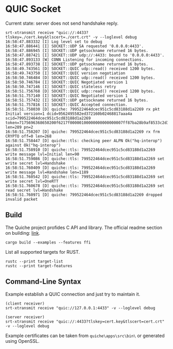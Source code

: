 # QUIC Socket

Current state: server does not send handshake reply.

```shell
srt-xtransmit receive "quic://:4433?tlskey=./cert.key&tlscert=./cert.crt" -v --loglevel debug
16:58:47.883332 [I] Log level set to debug
16:58:47.886441 [I] SOCKET::UDP SA requested '0.0.0.0:4433'.
16:58:47.886945 [I] SOCKET::UDP getsockname returned 16 bytes.
16:58:47.887421 [I] SOCKET::UDP udp://:4433: bound to '0.0.0.0:4433'.
16:58:47.893133 [W] CONN Listening for incoming connections.
16:58:47.893738 [I] SOCKET::UDP getsockname returned 16 bytes.
16:58:49.743561 [D] SOCKET::QUIC udp::read() received 1200 bytes.
16:58:49.743750 [I] SOCKET::QUIC version negotiation
16:58:50.746484 [D] SOCKET::QUIC udp::read() received 1200 bytes.
16:58:50.746784 [I] SOCKET::QUIC Negotiated version 1
16:58:50.747146 [I] SOCKET::QUIC stateless retry
16:58:51.756768 [D] SOCKET::QUIC udp::read() received 1200 bytes.
16:58:51.757140 [I] SOCKET::QUIC Negotiated version 1
16:58:51.757432 [I] SOCKET::UDP getsockname returned 16 bytes.
16:58:51.757816 [I] SOCKET::QUIC Accepted connection.
16:58:51.758030 [D] quiche: 799522464dcec951c5cd83188d1a2269 rx pkt Initial version=1 dcid=9562495582ed372160b02468817aaa4a scid=799522464dcec951c5cd83188d1a2269 token=7175696368650200f6217f00000100000000000000007ff87ba28b9af8533c2d3b92c74171ee len=289 pn=2
16:58:51.758207 [D] quiche: 799522464dcec951c5cd83188d1a2269 rx frm CRYPTO off=0 len=268
16:58:51.758447 [D] quiche::tls: checking peer ALPN Ok("hq-interop") against Ok("hq-interop")
16:58:51.758910 [D] quiche::tls: 799522464dcec951c5cd83188d1a2269 write message lvl=Initial len=90
16:58:51.759086 [D] quiche::tls: 799522464dcec951c5cd83188d1a2269 set write secret lvl=Handshake
16:58:51.760409 [D] quiche::tls: 799522464dcec951c5cd83188d1a2269 write message lvl=Handshake len=1189
16:58:51.760542 [D] quiche::tls: 799522464dcec951c5cd83188d1a2269 set write secret lvl=OneRTT
16:58:51.760678 [D] quiche::tls: 799522464dcec951c5cd83188d1a2269 set read secret lvl=Handshake
16:58:51.760971 [D] quiche: 799522464dcec951c5cd83188d1a2269 dropped invalid packet
```



## Build

The Quiche project profides C API and library.
The official readme section on building: [link](https://github.com/cloudflare/quiche#building).

```shell
cargo build --examples --features ffi
```

List all supported targets for RUST.
```shell
rustc --print target-list
rustc --print target-features
```


## Command-Line Syntax

Example establish a QUIC connection and just try to maintain it.

```shell
(client receiver)
srt-xtransmit receive "quic://127.0.0.1:4433" -v --loglevel debug

(server receiver)
srt-xtransmit receive "quic://:4433?tlskey=cert.key&tlscert=cert.crt" -v --loglevel debug
```

Example certificates can be taken from `quiche\apps\src\bin\` or generated using OpenSSL.
